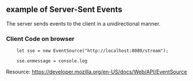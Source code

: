 ## example of Server-Sent Events 

The server sends events to the client in a unidirectional manner.


### Client Code on browser
```
    let sse = new EventSource("http://localhost:8080/stream");

    sse.onmessage = console.log
```


Resource: https://developer.mozilla.org/en-US/docs/Web/API/EventSource
